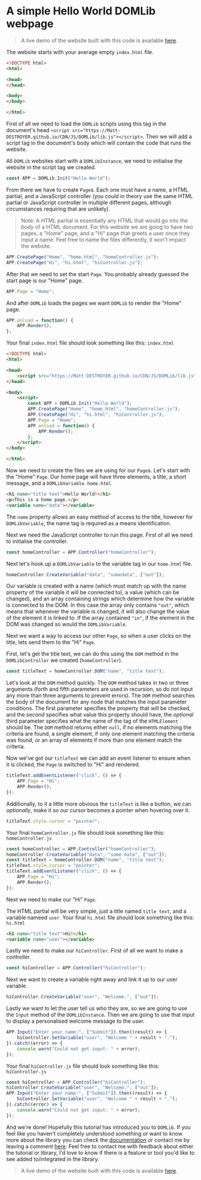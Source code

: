 # A simple Hello World DOMLib webpage
> A live demo of the website built with this code is available [here](https://domlib-demo-hello-world.mattdestroyer.repl.co/).

The website starts with your average empty `index.html` file.
```html
<!DOCTYPE html>
<html>

<head>
</head>

<body>
</body>

</html>
```

First of all we need to load the `DOMLib` scripts using this tag in the document's head `<script src="https://Matt-DESTROYER.github.io/CDN/JS/DOMLib/lib.js"></script>`.
Then we will add a script tag in the document's body which will contain the code that runs the website.

All `DOMLib` websites start with a `DOMLibInstance`, we need to initialise the website in the script tag we created.
```js
const APP = DOMLib.Init("Hello World");
```

From there we have to create `Page`s. Each one must have a name, a HTML partial, and a JavaScript controller (you could in theory use the same HTML partial or JavaScript controller in multiple different pages, although circumstances requiring that are unlikely).
> Note: A HTML partial is essentially any HTML that would go into the _body_ of a HTML document.
For this website we are going to have two pages, a "Home" page, and a "Hi" page that greets a user once they input a name. Feel free to name the files differently, it won't impact the website.
```js
APP.CreatePage("Home", "home.html", "homeController.js");
APP.CreatePage("Hi", "hi.html", "hiController.js");
```

After that we need to set the start `Page`. You probably already guessed the start page is our "Home" page.
```js
APP.Page = "Home";
```

And after `DOMLib` loads the pages we want `DOMLib` to render the "Home" page.
```js
APP.onload = function() {
	APP.Render();
};
```

Your final `index.html` file should look something like this:
`index.html`
```html
<!DOCTYPE html>
<html>

<head>
	<script src="https://Matt-DESTROYER.github.io/CDN/JS/DOMLib/lib.js"></script>
</head>

<body>
	<script>
		const APP = DOMLib.Init("Hello World");
		APP.CreatePage("Home", "home.html", "homeController.js");
		APP.CreatePage("Hi", "hi.html", "hiController.js");
		APP.Page = "Home";
		APP.onload = function() {
			APP.Render();
		};
	</script>
</body>

</html>
```

Now we need to create the files we are using for our `Page`s. Let's start with the "Home" `Page`. Our home page will have three elements, a title, a short message, and a `DOMLibVariable`.
`home.html`
```html
<h1 name="title text">Hello World!</h1>
<p>This is a home page.</p>
<variable name="data"></variable>
```
The `name` property allows an easy method of access to the title, however for `DOMLibVariable`, the name tag is required as a means identification.

Next we need the JavaScript controller to run this page. First of all we need to initialise the controller.
```js
const homeController = APP.Controller("homeController");
```

Next let's hook up a `DOMLibVariable` to the variable tag in our `home.html` file.
```js
homeController.CreateVariable("data", "somedata", ["out"]);
```
Our variable is created with a name (which must match up with the name property of the variable it will be connected to), a value (which can be changed), and an array containing strings which determine how the variable is connected to the DOM. In this case the array only contains `"out"`, which means that whenever the variable is changed, it will also change the value of the element it is linked to. If the array contained `"in"`, if the element in the DOM was changed so would the `DOMLibVariable`.

Next we want a way to access our other `Page`, so when a user clicks on the title, lets send them to the "Hi" `Page`.

First, let's get the title text, we can do this using the `DOM` method in the `DOMLibController` we created (`homeController`).
```js
const titleText = homeController.DOM("name", "title text");
```
Let's look at the `DOM` method quickly. The `DOM` method takes in two or three arguments (forth and fifth parameters are used in recursion, so do not input any more than three arguments to prevent errors). The `DOM` method searches the body of the document for any node that matches the input parameter conditions. The first parameter specifies the property that will be checked, and the second specifies what value this property should have, the _optional_ third parameter specifies what the name of the tag of the `HTMLElement` should be. The `DOM` method returns either `null`, if no elements matching the criteria are found, a single element, if only one element matching the criteria was found, or an array of elements if more than one element match the criteria.

Now we've got our `titleText` we can add an event listener to ensure when it is clicked, the `Page` is switched to "Hi" and rendered.
```js
titleText.addEventListener("click", () => {
	APP.Page = "Hi";
	APP.Render();
});
```

Additionally, to it a little more obvious the `titleText` is like a button, we can _optionally_, make it so our cursor becomes a pointer when hovering over it.
```js
titleText.style.cursor = "pointer";
```

Your final `homeController.js` file should look something like this:
`homeController.js`
```js
const homeController = APP.Controller("homeController");
homeController.CreateVariable("data", "some data", ["out"]);
const titleText = homeController.DOM("name", "title text");
titleText.style.cursor = "pointer";
titleText.addEventListener("click", () => {
	APP.Page = "Hi";
	APP.Render();
});
```

Next we need to make our "Hi" `Page`.

The HTML partial will be very simple, just a title named `title text`, and a variable nameed `user`.
Your final `hi.html` file should look something like this:
`hi.html`
```html
<h1 name="title text">Hi!</h1>
<variable name="user"></variable>
```

Lastly we need to make our `hiController`. First of all we want to make a controller.
```js
const hiController = APP.Controller("hiController");
```

Next we want to create a variable right away and link it up to our user variable.
```js
hiController.CreateVariable("user", "Welcome.", ["out"]);
```

Lastly we want to let the user tell us who they are, so we are going to use the `Input` method of the `DOMLibInstance`. Then we are going to use that input to display a personalised welcome message to the user.
```js
APP.Input("Enter your name:", ["Submit"]).then((result) => {
	hiController.SetVariable("user", "Welcome " + result + ".");
}).catch((error) => {
	console.warn("Could not get input: " + error);
});
```

Your final `hiController.js` file should look something like this:
`hiController.js`
```js
const hiController = APP.Controller("hiController");
hiController.CreateVariable("user", "Welcome.", ["out"]);
APP.Input("Enter your name:", ["Submit"]).then((result) => {
	hiController.SetVariable("user", "Welcome " + result + ".");
}).catch((error) => {
	console.warn("Could not get input: " + error);
});
```

And we're done! Hopefully this tutorial has introduced you to `DOMLib`. If you feel like you haven't completely understood something or want to know more about the library you can check the [documentation](https://github.com/Matt-DESTROYER/CDN/blob/main/JS/DOMLib/README.md) or contact me by leaving a comment [here](https://replit.com/@MattDESTROYER/DOMLib-Demo-Hello-World?v=1). Feel free to contact me with feedback about either the tutorial or library, I'd love to know if there is a feature or tool you'd like to see added to/integrated in the library.

> A live demo of the website built with this code is available [here](https://domlib-demo-hello-world.mattdestroyer.repl.co/).
